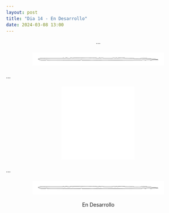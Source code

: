 ```yaml
---
layout: post
title: "Dia 14 - En Desarrollo"
date: 2024-03-08 13:00
---
```

<div style="text-align: center;">
  <p>...</p>
</div>

<img src="/assets/images/separador.png" alt="Separador" style="display: block; margin: 20px auto;">

...

<img src="/assets/images/timon.png" alt="Timon" style="display: block; margin: 20px auto;">

...

<img src="/assets/images/separador.png" alt="Separador" style="display: block; margin: 20px auto;">

<div style="text-align: center;">
  <p>En Desarrollo</p>
</div>
